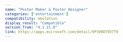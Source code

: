 ```yaml
---
name: "Poster Maker & Poster Designer"
categories: ['entertainment']
compatibility: emulation
display_result: "Compatible"
version_from: "4.1.21.0"
link: https://apps.microsoft.com/detail/9P390DT0V7T9
---
```


